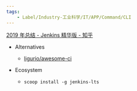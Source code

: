 ```yaml
---
tags:
    - Label/Industry-工业科学/IT/APP/Command/CLI
---
```


[2019 年总结 - Jenkins 精华版 - 知乎](https://zhuanlan.zhihu.com/p/101184580)

- Alternatives
    - [ligurio/awesome-ci](https://github.com/ligurio/awesome-ci)

- Ecosystem
    - `scoop install -g jenkins-lts`
